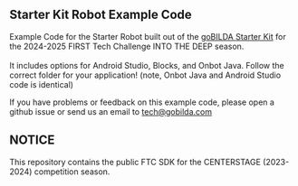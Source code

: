 ## Starter Kit Robot Example Code
Example Code for the Starter Robot built out of the [goBILDA Starter Kit]([url](https://www.gobilda.com/ftc-starter-kit-2024-2025-season/)) for the 2024-2025 FIRST Tech Challenge INTO THE DEEP season. <br><br>
It includes options for Android Studio, Blocks, and Onbot Java. Follow the correct folder for your application!
(note, Onbot Java and Android Studio code is identical)

If you have problems or feedback on this example code, please open a github issue or send us an email to tech@gobilda.com

## NOTICE

This repository contains the public FTC SDK for the CENTERSTAGE (2023-2024) competition season.
